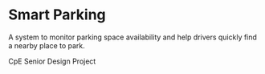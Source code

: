 Smart Parking
=============

A system to monitor parking space availability and help drivers quickly find a nearby place to park.

CpE Senior Design Project
